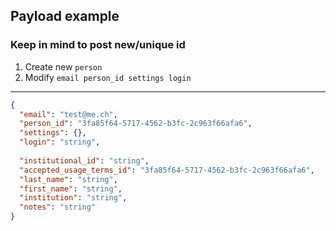 ## Payload example
### Keep in mind to post new/unique id
1. Create new `person`
2. Modify `email person_id settings login`
---

```json
{
  "email": "test@me.ch",
  "person_id": "3fa85f64-5717-4562-b3fc-2c963f66afa6",
  "settings": {},
  "login": "string",
  
  "institutional_id": "string",
  "accepted_usage_terms_id": "3fa85f64-5717-4562-b3fc-2c963f66afa6",
  "last_name": "string",
  "first_name": "string",
  "institution": "string",
  "notes": "string"
}
```
